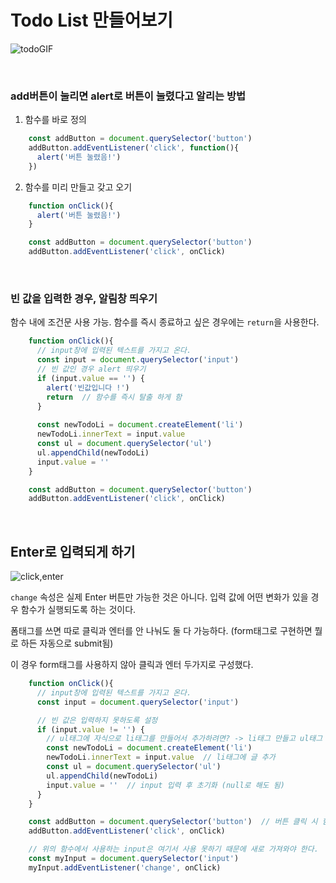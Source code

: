 # Todo List  만들어보기

![todoGIF](https://user-images.githubusercontent.com/77573938/116397758-f32c6880-a861-11eb-9755-9baab4d450bf.gif)

<br>

### add버튼이 눌리면 alert로 버튼이 눌렸다고 알리는 방법

1. 함수를 바로 정의

```js
    const addButton = document.querySelector('button')
    addButton.addEventListener('click', function(){
      alert('버튼 눌렸음!')
    })
```

2. 함수를 미리 만들고 갖고 오기

```js
    function onClick(){
      alert('버튼 눌렸음!')
    }

    const addButton = document.querySelector('button')
    addButton.addEventListener('click', onClick)
```

<br>

### 빈 값을 입력한 경우, 알림창 띄우기

함수 내에 조건문 사용 가능. 함수를 즉시 종료하고 싶은 경우에는 `return`을 사용한다.

```js
    function onClick(){
      // input창에 입력된 텍스트를 가지고 온다.
      const input = document.querySelector('input')
      // 빈 값인 경우 alert 띄우기
      if (input.value == '') {
        alert('빈값입니다 !')
        return  // 함수를 즉시 탈출 하게 함
      }
        
      const newTodoLi = document.createElement('li')
      newTodoLi.innerText = input.value
      const ul = document.querySelector('ul')
      ul.appendChild(newTodoLi)
      input.value = ''
    }

    const addButton = document.querySelector('button')
    addButton.addEventListener('click', onClick)
```

<br>

## Enter로 입력되게 하기

![click,enter](https://user-images.githubusercontent.com/77573938/116397754-f1fb3b80-a861-11eb-8e36-597aa8f5faa2.gif)

`change` 속성은 실제 Enter 버튼만 가능한 것은 아니다. 입력 값에 어떤 변화가 있을 경우 함수가 실행되도록 하는 것이다.

폼태그를 쓰면 따로 클릭과 엔터를 안 나눠도 둘 다 가능하다. (form태그로 구현하면 뭘로 하든 자동으로 submit됨)

이 경우 form태그를 사용하지 않아 클릭과 엔터 두가지로 구성했다.

```js
    function onClick(){
      // input창에 입력된 텍스트를 가지고 온다.
      const input = document.querySelector('input')

      // 빈 값은 입력하지 못하도록 설정
      if (input.value != '') {
        // ul태그에 자식으로 li태그를 만들어서 추가하려면? -> li태그 만들고 ul태그 갖고 와서 자식으로 추가
        const newTodoLi = document.createElement('li')
        newTodoLi.innerText = input.value  // li태그에 글 추가
        const ul = document.querySelector('ul')
        ul.appendChild(newTodoLi)
        input.value = ''  // input 입력 후 초기화 (null로 해도 됨)
      }
    }

    const addButton = document.querySelector('button')  // 버튼 클릭 시 함수 실행
    addButton.addEventListener('click', onClick)

    // 위의 함수에서 사용하는 input은 여기서 사용 못하기 때문에 새로 가져와야 한다.
    const myInput = document.querySelector('input')
    myInput.addEventListener('change', onClick)
```









